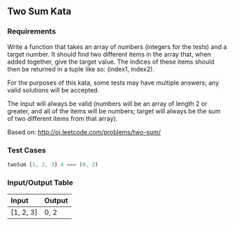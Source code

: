 ## Two Sum Kata

### Requirements 

Write a function that takes an array of numbers (integers for the tests) and a target number. It should find two different items in the array that, when added together, give the target value. The indices of these items should then be returned in a tuple like so: (index1, index2).

For the purposes of this kata, some tests may have multiple answers; any valid solutions will be accepted.

The input will always be valid (numbers will be an array of length 2 or greater, and all of the items will be numbers; target will always be the sum of two different items from that array).

Based on: http://oj.leetcode.com/problems/two-sum/

### Test Cases

```JavaScript
twoSum [1, 2, 3] 4 === (0, 2)
```

### Input/Output Table

| Input                                          | Output |
| :--------------------------------------------- | :----- 
| [1, 2, 3]                                   | 0, 2   |




